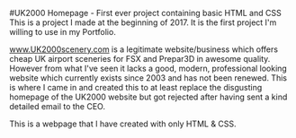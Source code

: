 #UK2000 Homepage - First ever project containing basic HTML and CSS
This is a project I made at the beginning of 2017. It is the first project I'm willing to use in my Portfolio.

www.UK2000scenery.com is a legitimate website/business which offers cheap UK airport
sceneries for FSX and Prepar3D in awesome quality. However from what I've seen it
lacks a good, modern, professional looking website which currently exists since 2003
and has not been renewed. This is where I came in and created this to at least replace
the disgusting homepage of the UK2000 website but got rejected after having sent
a kind detailed email to the CEO.

This is a webpage that I have created with only HTML & CSS.

